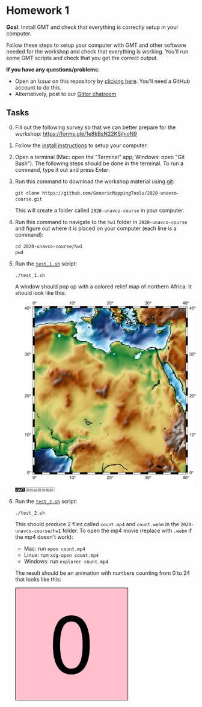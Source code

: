 # Homework 1

**Goal**: Install GMT and check that everything is correctly setup in your computer.

Follow these steps to setup your computer with GMT and other software needed for the
workshop and check that everything is working. You'll run some GMT scripts and check
that you get the correct output.

**If you have any questions/problems**:

* Open an *Issue* on this repository by
  [clicking here](https://github.com/GenericMappingTools/2020-unavco-course/issues/new/choose).
  You'll need a GitHub account to do this.
* Alternatively, post to our [Gitter chatroom](https://gitter.im/GenericMappingTools/2020-unavco-course)

## Tasks

0. Fill out the following survey so that we can better prepare for the workshop:
   https://forms.gle/1e8kBsN22KSjhioN9
1. Follow the [install instructions](../INSTALL.md) to setup your computer.
2. Open a terminal (Mac: open the "Terminal" app; Windows: open "Git Bash").
   The following steps should be done in the terminal.
   To run a command, type it out and press *Enter*.
3. Run this command to download the workshop material using [git](https://en.wikipedia.org/wiki/Git):

   ```
   git clone https://github.com/GenericMappingTools/2020-unavco-course.git
   ```

   This will create a folder called `2020-unavco-course` in your computer.
4. Run this command to navigate to the `hw1` folder in `2020-unavco-course` and figure
   out where it is placed on your computer (each line is a command):

   ```
   cd 2020-unavco-course/hw1
   pwd
   ```

5. Run the [`test_1.sh`](test_1.sh) script:

   ```
   ./test_1.sh
   ```

   A window should pop up with a colored relief map of northern Africa. It should look
   like this:

   ![`2020-unavco-course/hw1/output/test1.pdf`](output/test1.png)
6. Run the [`test_2.sh`](test_2.sh) script:

   ```
   ./test_2.sh
   ```

   This should produce 2 files called `count.mp4` and `count.webm` in the
   `2020-unavco-course/hw1` folder. To open the mp4 movie (replace with `.webm`
   if the mp4 doesn't work):

   * Mac: run `open count.mp4`
   * Linux: run `xdg-open count.mp4`
   * Windows: run `explorer count.mp4`

   The result should be an animation with numbers counting from 0 to 24 that looks like
   this:

   ![`2020-unavco-course/hw1/output/count.mp4`](output/count.gif)
